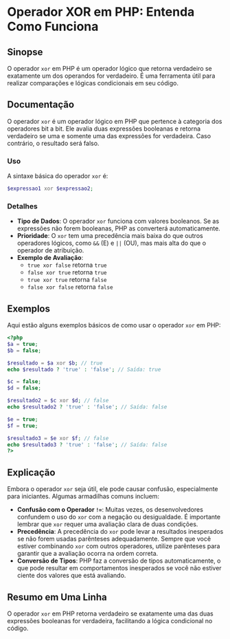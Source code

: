 <!--
Meta Description: # Operador XOR em PHP: Entenda Como Funciona ## Sinopse O operador `xor` em PHP é um operador lógico que retorna verdadeiro se exatamente um dos opera...
Meta Keywords: xor, false, true, operador, php
-->

# Operador XOR em PHP: Entenda Como Funciona

## Sinopse
O operador `xor` em PHP é um operador lógico que retorna verdadeiro se exatamente um dos operandos for verdadeiro. É uma ferramenta útil para realizar comparações e lógicas condicionais em seu código.

## Documentação
O operador `xor` é um operador lógico em PHP que pertence à categoria dos operadores bit a bit. Ele avalia duas expressões booleanas e retorna verdadeiro se uma e somente uma das expressões for verdadeira. Caso contrário, o resultado será falso.

### Uso
A sintaxe básica do operador `xor` é:

```php
$expressao1 xor $expressao2;
```

### Detalhes
- **Tipo de Dados**: O operador `xor` funciona com valores booleanos. Se as expressões não forem booleanas, PHP as converterá automaticamente.
- **Prioridade**: O `xor` tem uma precedência mais baixa do que outros operadores lógicos, como `&&` (E) e `||` (OU), mas mais alta do que o operador de atribuição.
- **Exemplo de Avaliação**:
  - `true xor false` retorna `true`
  - `false xor true` retorna `true`
  - `true xor true` retorna `false`
  - `false xor false` retorna `false`

## Exemplos
Aqui estão alguns exemplos básicos de como usar o operador `xor` em PHP:

```php
<?php
$a = true;
$b = false;

$resultado = $a xor $b; // true
echo $resultado ? 'true' : 'false'; // Saída: true

$c = false;
$d = false;

$resultado2 = $c xor $d; // false
echo $resultado2 ? 'true' : 'false'; // Saída: false

$e = true;
$f = true;

$resultado3 = $e xor $f; // false
echo $resultado3 ? 'true' : 'false'; // Saída: false
?>
```

## Explicação
Embora o operador `xor` seja útil, ele pode causar confusão, especialmente para iniciantes. Algumas armadilhas comuns incluem:

- **Confusão com o Operador `!=`**: Muitas vezes, os desenvolvedores confundem o uso do `xor` com a negação ou desigualdade. É importante lembrar que `xor` requer uma avaliação clara de duas condições.
- **Precedência**: A precedência do `xor` pode levar a resultados inesperados se não forem usadas parênteses adequadamente. Sempre que você estiver combinando `xor` com outros operadores, utilize parênteses para garantir que a avaliação ocorra na ordem correta.
- **Conversão de Tipos**: PHP faz a conversão de tipos automaticamente, o que pode resultar em comportamentos inesperados se você não estiver ciente dos valores que está avaliando.

## Resumo em Uma Linha
O operador `xor` em PHP retorna verdadeiro se exatamente uma das duas expressões booleanas for verdadeira, facilitando a lógica condicional no código.